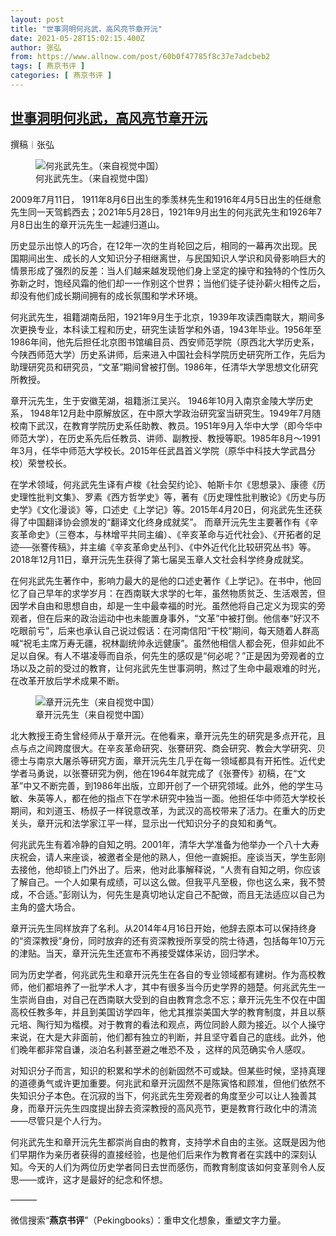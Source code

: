 ```yaml
---
layout: post
title: "世事洞明何兆武，高风亮节章开沅"
date: 2021-05-28T15:02:15.400Z
author: 张弘
from: https://www.allnow.com/post/60b0f47785f8c37e7adcbeb2
tags: [ 燕京书评 ]
categories: [ 燕京书评 ]
---
```

<!--NaN-->
[世事洞明何兆武，高风亮节章开沅](https://www.allnow.com/post/60b0f47785f8c37e7adcbeb2)
------

<div>
<p>撰稿︱张弘</p><figure class="image-box dls-image-block dls-media-image"><img src="https://img.allhistory.com/now/2021-05-28/60b0f48e4cd55d54dd5dac61+L.jpg" data-id="60b0f491ab4ffd0cef1c487e" alt="何兆武先生。（来自视觉中国）" ; referrerpolicy="no-referrer"><figcaption class="dls-image-capture">何兆武先生。（来自视觉中国）</figcaption></figure><p>2009年7月11日， 1911年8月6日出生的季羡林先生和1916年4月5日出生的任继愈先生同一天驾鹤西去；2021年5月28日，1921年9月出生的何兆武先生和1926年7月8日出生的章开沅先生一起遽归道山。</p><p>历史显示出惊人的巧合，在12年一次的生肖轮回之后，相同的一幕再次出现。民国期间出生、成长的人文知识分子相继离世，与民国知识人学识和风骨影响巨大的情景形成了强烈的反差：当人们越来越发现他们身上坚定的操守和独特的个性历久弥新之时，饱经风霜的他们却一一作别这个世界；当他们徒子徒孙薪火相传之后，却没有他们成长期间拥有的成长氛围和学术环境。</p><p>何兆武先生，祖籍湖南岳阳，1921年9月生于北京，1939年攻读西南联大，期间多次更换专业，本科读工程和历史，研究生读哲学和外语，1943年毕业。1956年至1986年间，他先后担任北京图书馆编目员、西安师范学院（原西北大学历史系，今陕西师范大学）历史系讲师，后来进入中国社会科学院历史研究所工作，先后为助理研究员和研究员，“文革”期间曾被打倒。1986年，任清华大学思想文化研究所教授。</p><p>章开沅先生，生于安徽芜湖，祖籍浙江吴兴。 1946年10月入南京金陵大学历史系， 1948年12月赴中原解放区，在中原大学政治研究室当研究生。1949年7月随校南下武汉，在教育学院历史系任助教、教员。1951年9月入华中大学（即今华中师范大学），在历史系先后任教员、讲师、副教授、教授等职。1985年8月～1991年3月，任华中师范大学校长。2015年任武昌首义学院（原华中科技大学武昌分校）荣誉校长。</p><p>在学术领域，何兆武先生译有卢梭《社会契约论》、帕斯卡尔《思想录》、康德《历史理性批判文集》、罗素《西方哲学史》等，著有《历史理性批判散论》《历史与历史学》《文化漫谈》等，口述史《上学记》等。2015年4月20日，何兆武先生还获得了中国翻译协会颁发的“翻译文化终身成就奖”。 而章开沅先生主要著作有《辛亥革命史》（三卷本，与林增平共同主编）、《辛亥革命与近代社会》、《开拓者的足迹──张謇传稿》，并主编《辛亥革命史丛刊》、《中外近代化比较研究丛书》等。2018年12月11日，章开沅先生获得了第七届吴玉章人文社会科学终身成就奖。</p><p>在何兆武先生著作中，影响力最大的是他的口述史著作《上学记》。在书中，他回忆了自己早年的求学岁月：在西南联大求学的七年，虽然物质贫乏、生活艰苦，但因学术自由和思想自由，却是一生中最幸福的时光。虽然他将自己定义为现实的旁观者，但在后来的政治运动中也未能置身事外，“文革”中被打倒。他信奉“好汉不吃眼前亏”，后来也承认自己说过假话：在河南信阳“干校”期间，每天随着人群高喊“祝毛主席万寿无疆，祝林副统帅永远健康”。虽然他相信人都会死，但非如此不足以自保。有人不堪凌辱而自杀，何先生的感叹是“何必呢？”正是因为旁观者的立场以及之前的受过的教育，让何兆武先生世事洞明，熬过了生命中最艰难的时光，在改革开放后学术成果不断。</p><figure class="image-box dls-image-block dls-media-image"><img src="https://img.allhistory.com/now/2021-05-28/60b0f4d19c232e01c17d15da+L.jpg" data-id="60b0f4d58717253efd7e2b7b" alt="章开沅先生（来自视觉中国）" ; referrerpolicy="no-referrer"><figcaption class="dls-image-capture">章开沅先生（来自视觉中国）</figcaption></figure><p>北大教授王奇生曾经师从于章开沅。在他看来，章开沅先生的研究是多点开花，且点与点之间跨度很大。在辛亥革命研究、张謇研究、商会研究、教会大学研究、贝德士与南京大屠杀等研究方面，章开沅先生几乎在每一领域都具有开拓性。近代史学者马勇说，以张謇研究为例，他在1964年就完成了《张謇传》初稿，在“文革”中又不断完善，到1986年出版，立即开创了一个研究领域。此外，他的学生马敏、朱英等人，都在他的指点下在学术研究中独当一面。他担任华中师范大学校长期间，和刘道玉、杨叔子一样锐意改革，为武汉的高校带来了活力。在重大的历史关头，章开沅和法学家江平一样，显示出一代知识分子的良知和勇气。</p><p>何兆武先生有着冷静的自知之明。2001年，清华大学准备为他举办一个八十大寿庆祝会，请人来座谈，被邀者全是他的熟人，但他一直婉拒。座谈当天，学生彭刚去接他，他却锁上门外出了。后来，他对此事解释说，“人贵有自知之明，你应该了解自己。一个人如果有成绩，可以这么做。但我平凡至极，你也这么来，我不赞成，不合适。”彭刚认为，何先生是真切地认定自己不配做，而且无法适应以自己为主角的盛大场合。</p><p>章开沅先生同样放弃了名利。从2014年4月16日开始，他辞去原本可以保持终身的“资深教授”身份，同时放弃的还有资深教授所享受的院士待遇，包括每年10万元的津贴。当天，章开沅先生还宣布不再接受媒体采访，回归学术。</p><p>同为历史学者，何兆武先生和章开沅先生在各自的专业领域都有建树。作为高校教师，他们都培养了一批学术人才，其中有很多当今历史学界的翘楚。何兆武先生一生崇尚自由，对自己在西南联大受到的自由教育念念不忘；章开沅先生不仅在中国高校任教多年，并且到美国访学四年，他尤其推崇美国大学的教育制度，并且以蔡元培、陶行知为楷模。对于教育的看法和观点，两位同龄人颇为接近。以个人操守来说，在大是大非面前，他们都有独立的判断，并且坚守着自己的底线。此外，他们晚年都非常自谦，淡泊名利甚至避之唯恐不及 ，这样的风范确实令人感叹。</p><p>对知识分子而言，知识的积累和学术的创新固然不可或缺。但某些时候，坚持真理的道德勇气或许更加重要。何兆武和章开沅固然不是陈寅恪和顾准，但他们依然不失知识分子本色。在沉寂的当下，何兆武先生旁观者的角度至少可以让人独善其身，而章开沅先生四度提出辞去资深教授的高风亮节，更是教育行政化中的清流——尽管只是个人行为。</p><p>何兆武先生和章开沅先生都崇尚自由的教育，支持学术自由的主张。这既是因为他们早期作为亲历者获得的直接经验，也是他们后来作为教育者在实践中的深刻认知。今天的人们为两位历史学者同日去世而感伤，而教育制度该如何变革则令人反思——或许，这才是最好的纪念和怀想。</p><p>———</p><p>微信搜索“<strong>燕京书评</strong>”（Pekingbooks）：重申文化想象，重塑文字力量。</p>
</div>
